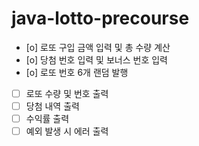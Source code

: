 # java-lotto-precourse

+ [o] 로또 구입 금액 입력 및 총 수량 계산
+ [o] 당첨 번호 입력 및 보너스 번호 입력
+ [o] 로또 번호 6개 랜덤 발행
+ [ ] 로또 수량 및 번호 출력
+ [ ] 당첨 내역 출력
+ [ ] 수익률 출력
+ [ ] 예외 발생 시 에러 출력